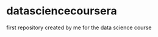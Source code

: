 datasciencecoursera
===================

first repository created by me for the data science course 
